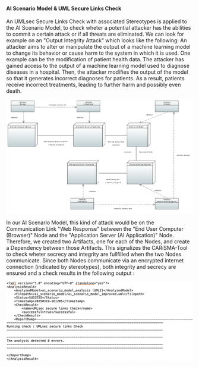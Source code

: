 #### AI Scenario Model & UML Secure Links Check

An UMLsec Secure Links Check with associated Stereotypes is applied to the AI Scenario Model, to check wheter a potential attacker has the abilities to commit a certain attack or if all threats are eliminated. We can look for example on an "Output Integrity Attack" which looks like the following:
An attacker aims to alter or manipulate the output of a machine learning model to change its behavior or cause harm to the system in which it is used.
One example can be the modification of patient health data.
The attacker has gained access to the output of a machine learning model used to diagnose diseases in a hospital.
Then, the attacker modifies the output of the model so that it generates incorrect diagnoses for patients.
As a result, patients receive incorrect treatments, leading to further harm and possibly even death.

![AI Scenario](./images/new_ai_scenario_model.png)

In our AI Scenario Model, this kind of attack would be on the Communication Link "Web Response" between the "End User Computer (Browser)" Node and the "Application Server (AI Application)" Node. 
Therefore, we created two Artifacts, one for each of the Nodes, and create a Dependency between those Artifacts. 
This signalizes the CARiSMA-Tool to check wheter secrecy and integrity are fullfilled when the two Nodes communicate.
Since both Nodes communicate via an encrypted internet connection (indicated by stereotypes), both integrity and secrecy are ensured and a check results in the following output :

![Report](./images/ai_scenario_report.png)